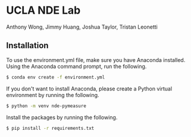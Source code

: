 # UCLA NDE Lab
Anthony Wong, Jimmy Huang, Joshua Taylor, Tristan Leonetti

## Installation
To use the environment.yml file, make sure you have Anaconda installed. Using the Anaconda command prompt, run the following.

```bash
$ conda env create -f environment.yml
```

If you don't want to install Anaconda, please create a Python virtual environment by running the following.
```bash
$ python -m venv nde-pymeasure
```
Install the packages by running the following.
```bash
$ pip install -r requirements.txt
```

